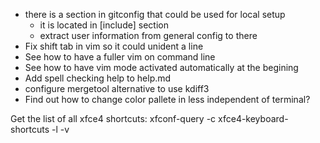 - there is a section in gitconfig that could be used for local setup
	- it is located in [include] section
	- extract user information from general config to there
- Fix shift tab in vim so it could unident a line
- See how to have a fuller vim on command line
- See how to have vim mode activated automatically at the begining
- Add spell checking help to help.md
- configure mergetool alternative to use kdiff3
- Find out how to change color pallete in less independent of terminal?

Get the list of all xfce4 shortcuts:
	xfconf-query -c xfce4-keyboard-shortcuts -l -v


